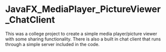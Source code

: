 # JavaFX_MediaPlayer_PictureViewer_ChatClient
This was a college project to create a simple media player/picture viewer with some sharing functionality. There is also a built in chat client that runs through a simple server included in the code.
